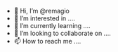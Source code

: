 - 👋 Hi, I’m @remagio
- 👀 I’m interested in ....
- 🌱 I’m currently learning ....
- 💞️ I’m looking to collaborate on ....
- 📫 How to reach me ....

<!---
remagio/remagio is a ✨ special ✨ repository because its `README.md` (this file) appears on your GitHub profile.
You can click the Preview link to take a look at your changes.
--->
